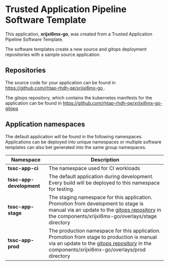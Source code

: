 # Trusted Application Pipeline Software Template

This application, **xrijxi6mx-go**, was created from a Trusted Application Pipeline Software Template.

The software templates create a new source and gitops deployment repositories with a sample source application. 

## Repositories

The source code for your application can be found in [https://github.com/rhtap-rhdh-qe/xrijxi6mx-go ](https://github.com/rhtap-rhdh-qe/xrijxi6mx-go ).
 
The gitops repository, which contains the kubernetes manifests for the application can be found in 
[https://github.com/rhtap-rhdh-qe/xrijxi6mx-go-gitops ](https://github.com/rhtap-rhdh-qe/xrijxi6mx-go-gitops ) 

## Application namespaces 

The default application will be found in the following namespaces. Applications can be deployed into unique namespaces or multiple software templates can also bet generated into the same group namespaces.  

|  Namespace   |  Description   |  
| -------- | -------- |
| **tssc-app-ci** | The namespace used for CI workloads |
| **tssc-app-development** | The default application during development. Every build will be deployed to this namespace for testing. |
| **tssc-app-stage** | The staging namespace for this application. Promotion from development to stage is manual via an update to the [gitops repository](https://github.com/rhtap-rhdh-qe/xrijxi6mx-go-gitops ) in the components/xrijxi6mx-go/overlays/stage directory |
| **tssc-app-prod** | The production namespace for this application. Promotion from stage to production is manual via an update to the [gitops repository](https://github.com/rhtap-rhdh-qe/xrijxi6mx-go-gitops ) in the components/xrijxi6mx-go/overlays/prod directory |